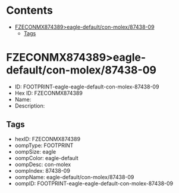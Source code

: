 



Contents
========

* [FZECONMX874389>eagle-default/con-molex/87438-09](#fzeconmx874389eagle-defaultcon-molex87438-09)
	* [Tags](#tags)

# FZECONMX874389>eagle-default/con-molex/87438-09

- ID: FOOTPRINT-eagle-eagle-default-con-molex-87438-09
- Hex ID: FZECONMX874389
- Name: 
- Description: 

## Tags

- hexID: FZECONMX874389
- oompType: FOOTPRINT
- oompSize: eagle
- oompColor: eagle-default
- oompDesc: con-molex
- oompIndex: 87438-09
- oompName: eagle-default/con-molex/87438-09
- oompID: FOOTPRINT-eagle-eagle-default-con-molex-87438-09
